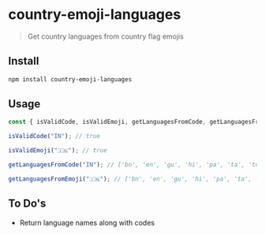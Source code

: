 # country-emoji-languages

> Get country languages from country flag emojis

## Install

```sh
npm install country-emoji-languages
```

## Usage

```js
const { isValidCode, isValidEmoji, getLanguagesFromCode, getLanguagesFromEmoji } = require("country-emoji-languages");

isValidCode("IN"); // true

isValidEmoji("🇮🇳"); // true

getLanguagesFromCode("IN"); // ['bn', 'en', 'gu', 'hi', 'pa', 'ta', 'te']

getLanguagesFromEmoji("🇮🇳"); // ['bn', 'en', 'gu', 'hi', 'pa', 'ta', 'te']
```

## To Do's

-   Return language names along with codes
